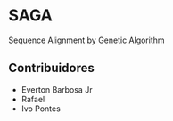 SAGA
====

Sequence Alignment by Genetic Algorithm

Contribuidores
----
* Everton Barbosa Jr
* Rafael
* Ivo Pontes